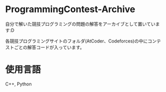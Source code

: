 # ProgrammingContest-Archive
自分で解いた競技プログラミングの問題の解答をアーカイブとして置いています:D

各競技プログラミングサイトのフォルダ(AtCoder、Codeforces)の中にコンテストごとの解答コードが入っています。

# 使用言語
C++, Python
